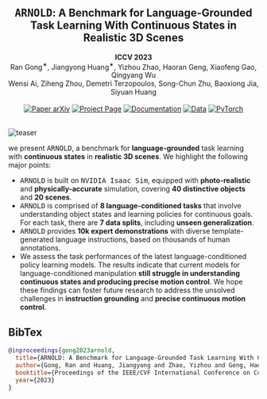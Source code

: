 <h2 align="center">
  <b><tt>ARNOLD</tt>: A Benchmark for Language-Grounded Task Learning With Continuous States in Realistic 3D Scenes</b>
</h2>

<div align="center" margin-bottom="6em">
<b>ICCV 2023</b>
</div>

<div align="center" margin-bottom="6em">
Ran Gong<sup>✶</sup>, Jiangyong Huang<sup>✶</sup>, Yizhou Zhao, Haoran Geng, Xiaofeng Gao, Qingyang Wu <br/> Wensi Ai, Ziheng Zhou, Demetri Terzopoulos, Song-Chun Zhu, Baoxiong Jia, Siyuan Huang
</div>
&nbsp;

<div align="center">
    <a href="https://arxiv.org/abs/2304.04321" target="_blank">
    <img src="https://img.shields.io/badge/Paper-arXiv-green" alt="Paper arXiv"></a>
    <a href="https://arnold-benchmark.github.io" target="_blank">
    <img src="https://img.shields.io/badge/Page-ARNOLD-9cf" alt="Project Page"/></a>
    <a href="https://arnold-docs.readthedocs.io/en/latest/" target="_blank">
    <img src="https://img.shields.io/badge/docs-passing-brightgreen.svg" alt="Documentation"/></a>
    <a href="https://drive.google.com/drive/folders/1yaEItqU9_MdFVQmkKA6qSvfXy_cPnKGA?usp=sharing" target="_blank">
    <img src="https://img.shields.io/badge/Data-Demos-9966ff" alt="Data"/></a>
    <a href="https://pytorch.org" target="_blank">
    <img src="https://img.shields.io/badge/Code-PyTorch-blue" alt="PyTorch"/></a>
</div>
&nbsp;

![teaser](assets/teaser.png)

we present <tt>ARNOLD</tt>, a benchmark for **language-grounded** task learning with **continuous states** in **realistic 3D scenes**. We highlight the following major points:
- <tt>ARNOLD</tt> is built on <tt>NVIDIA Isaac Sim</tt>, equipped with **photo-realistic** and **physically-accurate** simulation, covering **40 distinctive objects** and **20 scenes**.
- <tt>ARNOLD</tt> is comprised of **8 language-conditioned tasks** that involve understanding object states and learning policies for continuous goals. For each task, there are **7 data splits**, including **unseen generalization**.
- <tt>ARNOLD</tt> provides **10k expert demonstrations** with diverse template-generated language instructions, based on thousands of human annotations.
- We assess the task performances of the latest language-conditioned policy learning models. The results indicate that current models for language-conditioned manipulation **still struggle in understanding continuous states and producing precise motion control**. We hope these findings can foster future research to address the unsolved challenges in **instruction grounding** and **precise continuous motion control**.

## BibTex
```bibtex
@inproceedings{gong2023arnold,
  title={ARNOLD: A Benchmark for Language-Grounded Task Learning With Continuous States in Realistic 3D Scenes},
  author={Gong, Ran and Huang, Jiangyong and Zhao, Yizhou and Geng, Haoran and Gao, Xiaofeng and Wu, Qingyang and Ai, Wensi and Zhou, Ziheng and Terzopoulos, Demetri and Zhu, Song-Chun and others},
  booktitle={Proceedings of the IEEE/CVF International Conference on Computer Vision (ICCV)},
  year={2023}
}
```
